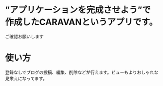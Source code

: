 # ”アプリケーションを完成させよう”で作成したCARAVANというアプリです。
ご確認お願いします

# 使い方

登録なしでブログの投稿、編集、削除などが行えます。ビューもよりおしゃれな見栄えになってます。

